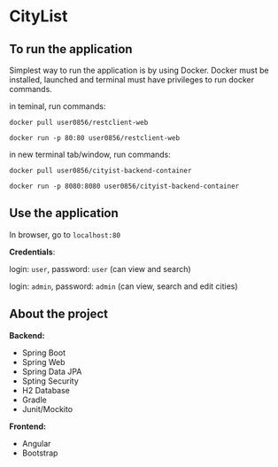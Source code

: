 # CityList

## To run the application

Simplest way to run the application is by using Docker. Docker must be installed, launched and terminal must have privileges to run docker commands.

in teminal, run commands:

`docker pull user0856/restclient-web`

`docker run -p 80:80 user0856/restclient-web`

in new terminal tab/window, run commands:

`docker pull user0856/cityist-backend-container`

`docker run -p 8080:8080 user0856/cityist-backend-container`

## Use the application

In browser, go to `localhost:80`

**Credentials**: 

login: `user`, password: `user` (can view and search)

login: `admin`, password: `admin` (can view, search and edit cities)

## About the project

**Backend:**

- Spring Boot
- Spring Web
- Spring Data JPA
- Spting Security
- H2 Database
- Gradle
- Junit/Mockito

**Frontend:**

- Angular
- Bootstrap


